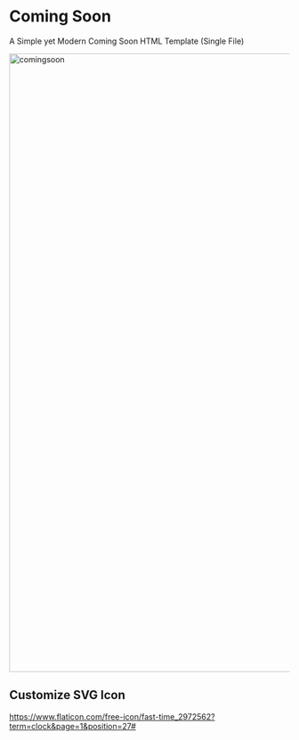 # Coming Soon
A Simple yet Modern Coming Soon HTML Template (Single File)

<img width="1111" alt="comingsoon" src="https://user-images.githubusercontent.com/6929121/87441911-486bf600-c611-11ea-9d45-94c215733cf7.png">

## Customize SVG Icon
https://www.flaticon.com/free-icon/fast-time_2972562?term=clock&page=1&position=27#

